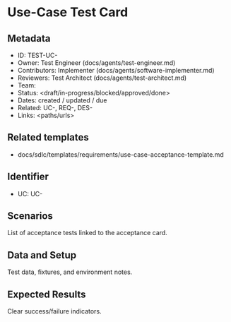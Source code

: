 # Use-Case Test Card

## Metadata

- ID: TEST-UC-<id>
- Owner: Test Engineer (docs/agents/test-engineer.md)
- Contributors: Implementer (docs/agents/software-implementer.md)
- Reviewers: Test Architect (docs/agents/test-architect.md)
- Team: <team>
- Status: <draft/in-progress/blocked/approved/done>
- Dates: created <YYYY-MM-DD> / updated <YYYY-MM-DD> / due <YYYY-MM-DD>
- Related: UC-<id>, REQ-<id>, DES-<id>
- Links: <paths/urls>

## Related templates

- docs/sdlc/templates/requirements/use-case-acceptance-template.md

## Identifier

- UC: UC-<num>

## Scenarios

List of acceptance tests linked to the acceptance card.

## Data and Setup

Test data, fixtures, and environment notes.

## Expected Results

Clear success/failure indicators.
